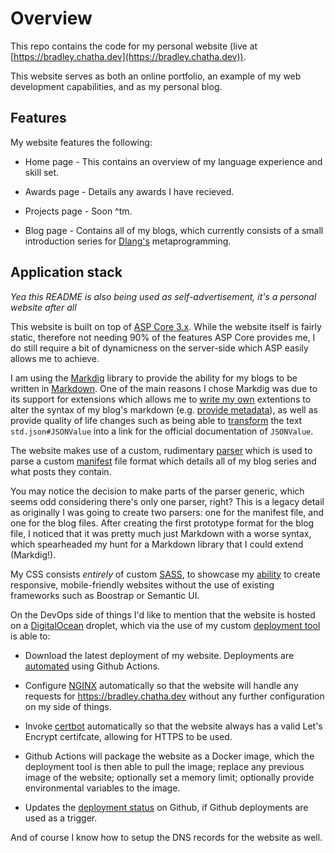# Overview

This repo contains the code for my personal website (live at [https://bradley.chatha.dev](https://bradley.chatha.dev)).

This website serves as both an online portfolio, an example of my web development capabilities, and as my personal blog.

## Features

My website features the following:

* Home page - This contains an overview of my language experience and skill set.

* Awards page - Details any awards I have recieved.

* Projects page - Soon ^tm.

* Blog page - Contains all of my blogs, which currently consists of a small introduction series for [Dlang's](https://dlang.org/) metaprogramming.

## Application stack

*Yea this README is also being used as self-advertisement, it's a personal website after all*

This website is built on top of [ASP Core 3.x](https://docs.microsoft.com/en-us/aspnet/core/?view=aspnetcore-3.1). While the website itself is
fairly static, therefore not needing 90% of the features ASP Core provides me, I do still require a bit of dynamicness on the server-side which ASP
easily allows me to achieve.

I am using the [Markdig](https://github.com/lunet-io/markdig) library to provide the ability for my blogs to be written in [Markdown](https://github.com/adam-p/markdown-here/wiki/Markdown-Cheatsheet).
One of the main reasons I chose Markdig was due to its support for extensions which allows me to [write my own](https://github.com/SealabJaster/PersonalWebsite/tree/master/PersonalWebsite/MarkdigExtentions)
extentions to alter the syntax of my blog's markdown (e.g. [provide metadata](https://github.com/SealabJaster/PersonalWebsite/blob/master/PersonalWebsite/MarkdigExtentions/BlogMetadata.cs)),
as well as provide quality of life changes such as being able to [transform](https://github.com/SealabJaster/PersonalWebsite/blob/master/PersonalWebsite/MarkdigExtentions/AutoStdLink.cs)
the text `std.json#JSONValue` into a link for the official documentation of `JSONValue`.

The website makes use of a custom, rudimentary [parser](https://github.com/SealabJaster/PersonalWebsite/tree/master/PersonalWebsite/BcBlog) which is used to parse a custom
[manifest](https://github.com/SealabJaster/PersonalWebsite/blob/master/PersonalWebsite/wwwroot/blogs/manifest.bcm) file format which details all of my blog series and what posts
they contain.

You may notice the decision to make parts of the parser generic, which seems odd considering there's only one parser, right?
This is a legacy detail as originally I was going to create two parsers: one for the manifest file, and one for the blog files. After creating the first prototype format for the blog file,
I noticed that it was pretty much just Markdown with a worse syntax, which spearheaded my hunt for a Markdown library that I could extend (Markdig!).

My CSS consists *entirely* of custom [SASS](https://sass-lang.com/), to showcase my [ability](https://github.com/SealabJaster/PersonalWebsite/tree/master/PersonalWebsite/Styles) to create responsive,
mobile-friendly websites without the use of existing frameworks such as Boostrap or Semantic UI.

On the DevOps side of things I'd like to mention that the website is hosted on a [DigitalOcean](https://www.digitalocean.com/) droplet,
which via the use of my custom [deployment tool](https://github.com/Aim-Educational/AimCLITool) is able to:

* Download the latest deployment of my website. Deployments are [automated](https://github.com/SealabJaster/PersonalWebsite/blob/master/.github/workflows/dockerimage.yml) using Github Actions.

* Configure [NGINX](http://nginx.org/) automatically so that the website will handle any requests for https://bradley.chatha.dev without any further configuration on my side of things.

* Invoke [certbot](https://certbot.eff.org/) automatically so that the website always has a valid Let's Encrypt certifcate, allowing for HTTPS to be used.

* Github Actions will package the website as a Docker image, which the deployment tool is then able to pull the image; replace any previous image of the website; optionally set a memory limit; optionally provide environmental variables to the image.

* Updates the [deployment status](https://github.com/SealabJaster/PersonalWebsite/deployments/) on Github, if Github deployments are used as a trigger.

And of course I know how to setup the DNS records for the website as well.
